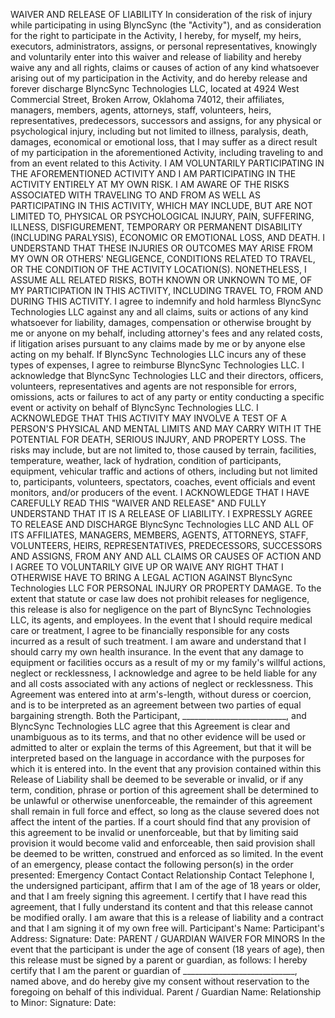 WAIVER AND RELEASE OF LIABILITY
In consideration of the risk of injury while participating in using BlyncSync (the "Activity"), and as
consideration for the right to participate in the Activity, I hereby, for myself, my heirs, executors,
administrators, assigns, or personal representatives, knowingly and voluntarily enter into this waiver and
release of liability and hereby waive any and all rights, claims or causes of action of any kind whatsoever
arising out of my participation in the Activity, and do hereby release and forever discharge BlyncSync
Technologies LLC, located at 4924 West Commercial Street, Broken Arrow, Oklahoma 74012, their
affiliates, managers, members, agents, attorneys, staff, volunteers, heirs, representatives, predecessors,
successors and assigns, for any physical or psychological injury, including but not limited to illness,
paralysis, death, damages, economical or emotional loss, that I may suffer as a direct result of my
participation in the aforementioned Activity, including traveling to and from an event related to this
Activity.
I AM VOLUNTARILY PARTICIPATING IN THE AFOREMENTIONED ACTIVITY AND I AM
PARTICIPATING IN THE ACTIVITY ENTIRELY AT MY OWN RISK. I AM AWARE OF THE RISKS
ASSOCIATED WITH TRAVELING TO AND FROM AS WELL AS PARTICIPATING IN THIS
ACTIVITY, WHICH MAY INCLUDE, BUT ARE NOT LIMITED TO, PHYSICAL OR
PSYCHOLOGICAL INJURY, PAIN, SUFFERING, ILLNESS, DISFIGUREMENT, TEMPORARY OR
PERMANENT DISABILITY (INCLUDING PARALYSIS), ECONOMIC OR EMOTIONAL LOSS, AND
DEATH. I UNDERSTAND THAT THESE INJURIES OR OUTCOMES MAY ARISE FROM MY OWN
OR OTHERS' NEGLIGENCE, CONDITIONS RELATED TO TRAVEL, OR THE CONDITION OF THE
ACTIVITY LOCATION(S). NONETHELESS, I ASSUME ALL RELATED RISKS, BOTH KNOWN OR
UNKNOWN TO ME, OF MY PARTICIPATION IN THIS ACTIVITY, INCLUDING TRAVEL TO,
FROM AND DURING THIS ACTIVITY.
I agree to indemnify and hold harmless BlyncSync Technologies LLC against any and all claims, suits or
actions of any kind whatsoever for liability, damages, compensation or otherwise brought by me or anyone
on my behalf, including attorney's fees and any related costs, if litigation arises pursuant to any claims made
by me or by anyone else acting on my behalf. If BlyncSync Technologies LLC incurs any of these types of
expenses, I agree to reimburse BlyncSync Technologies LLC.
I acknowledge that BlyncSync Technologies LLC and their directors, officers, volunteers, representatives
and agents are not responsible for errors, omissions, acts or failures to act of any party or entity conducting
a specific event or activity on behalf of BlyncSync Technologies LLC.
I ACKNOWLEDGE THAT THIS ACTIVITY MAY INVOLVE A TEST OF A PERSON'S PHYSICAL
AND MENTAL LIMITS AND MAY CARRY WITH IT THE POTENTIAL FOR DEATH, SERIOUS
INJURY, AND PROPERTY LOSS. The risks may include, but are not limited to, those caused by terrain,
facilities, temperature, weather, lack of hydration, condition of participants, equipment, vehicular traffic
and actions of others, including but not limited to, participants, volunteers, spectators, coaches, event
officials and event monitors, and/or producers of the event.
I ACKNOWLEDGE THAT I HAVE CAREFULLY READ THIS "WAIVER AND RELEASE" AND
FULLY UNDERSTAND THAT IT IS A RELEASE OF LIABILITY. I EXPRESSLY AGREE TO
RELEASE AND DISCHARGE BlyncSync Technologies LLC AND ALL OF ITS AFFILIATES,
MANAGERS, MEMBERS, AGENTS, ATTORNEYS, STAFF, VOLUNTEERS, HEIRS,
REPRESENTATIVES, PREDECESSORS, SUCCESSORS AND ASSIGNS, FROM ANY AND ALL
CLAIMS OR CAUSES OF ACTION AND I AGREE TO VOLUNTARILY GIVE UP OR WAIVE ANY
RIGHT THAT I OTHERWISE HAVE TO BRING A LEGAL ACTION AGAINST BlyncSync
Technologies LLC FOR PERSONAL INJURY OR PROPERTY DAMAGE.
To the extent that statute or case law does not prohibit releases for negligence, this release is also for
negligence on the part of BlyncSync Technologies LLC, its agents, and employees.
In the event that I should require medical care or treatment, I agree to be financially responsible for any
costs incurred as a result of such treatment. I am aware and understand that I should carry my own health
insurance.
In the event that any damage to equipment or facilities occurs as a result of my or my family's willful
actions, neglect or recklessness, I acknowledge and agree to be held liable for any and all costs associated
with any actions of neglect or recklessness.
This Agreement was entered into at arm's-length, without duress or coercion, and is to be interpreted as an
agreement between two parties of equal bargaining strength. Both the Participant,
__________________________, and BlyncSync Technologies LLC agree that this Agreement is clear and
unambiguous as to its terms, and that no other evidence will be used or admitted to alter or explain the
terms of this Agreement, but that it will be interpreted based on the language in accordance with the
purposes for which it is entered into.
In the event that any provision contained within this Release of Liability shall be deemed to be severable or
invalid, or if any term, condition, phrase or portion of this agreement shall be determined to be unlawful or
otherwise unenforceable, the remainder of this agreement shall remain in full force and effect, so long as
the clause severed does not affect the intent of the parties. If a court should find that any provision of this
agreement to be invalid or unenforceable, but that by limiting said provision it would become valid and
enforceable, then said provision shall be deemed to be written, construed and enforced as so limited.
In the event of an emergency, please contact the following person(s) in the order presented:
Emergency Contact Contact Relationship Contact Telephone
I, the undersigned participant, affirm that I am of the age of 18 years or older, and that I am freely signing
this agreement. I certify that I have read this agreement, that I fully understand its content and that this
release cannot be modified orally. I am aware that this is a release of liability and a contract and that I am
signing it of my own free will.
Participant's Name:
Participant's Address:
Signature:
Date:
PARENT / GUARDIAN WAIVER FOR MINORS
In the event that the participant is under the age of consent (18 years of age), then this release must be
signed by a parent or guardian, as follows:
I hereby certify that I am the parent or guardian of ____________________________, named above, and
do hereby give my consent without reservation to the foregoing on behalf of this individual.
Parent / Guardian Name:
Relationship to Minor:
Signature:
Date:
